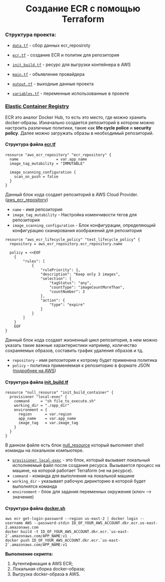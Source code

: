 # <div align="center">Создание ECR с помощью Terraform</div>

### Структура проекта:

- [`data.tf`](https://github.com/OlesYudin/Terraform/tree/main/Lesson_9-ECR/data.tf "data.tf") - сбор данных ecr_reposiroty

- [`ecr.tf`](https://github.com/OlesYudin/Terraform/tree/main/Lesson_9-ECR/ecr.tf "ecr.tf") - создание ECR и политик для репозитория

- [`init_build.tf`](https://github.com/OlesYudin/Terraform/tree/main/Lesson_9-ECR/init_build.tf "init_build.tf") - ресурс для выгрузки контейнера в AWS

- [`main.tf`](https://github.com/OlesYudin/Terraform/tree/main/Lesson_9-ECR/main.tf "main.tf") - объявление провайдера

- [`output.tf`](https://github.com/OlesYudin/Terraform/tree/main/Lesson_9-ECR/output.tf "output.tf") - выходные данные проекта

- [`variables.tf`](https://github.com/OlesYudin/Terraform/tree/main/Lesson_9-ECR/variables.tf "variables.tf") - переменные использованные в проекте

### [Elastic Container Registry](https://aws.amazon.com/ru/ecr/ "Elastic Container Registry")

ECR это аналог Docker Hub, то есть это место, где можно хранить docker-образы. Изначально создается репозиторий в котором можно настроить различные политики, такие как **life cycle police** и **security policy**. Далее можно загружать образы в необходимый репозиторий.

#### Структура файла [ecr.tf](https://github.com/OlesYudin/Terraform/tree/main/Lesson_9-ECR/ecr.tf "ecr.tf")

```
resource "aws_ecr_repository" "ecr_repository" {
  name                 = var.app_name
  image_tag_mutability = "IMMUTABLE"

  image_scanning_configuration {
    scan_on_push = false
  }
}
```

Данный блок кода создает репозиторий в AWS Cloud Provider. ([aws_ecr_repository](https://registry.terraform.io/providers/hashicorp/aws/latest/docs/resources/ecr_repository "aws_ecr_repository"))

- `name` - имя репозитория
- `image_tag_mutability` - Настройка изменчивости тегов для репозитория
- `image_scanning_configuration` - Блок конфигурации, определяющий конфигурацию сканирования изображений для репозитория

```
resource "aws_ecr_lifecycle_policy" "test_lifecycle_policy" {
  repository = aws_ecr_repository.ecr_repository.name

  policy = <<EOF
    {
        "rules": [
            {
                "rulePriority": 1,
                "description": "Keep only 3 images",
                "selection": {
                    "tagStatus": "any",
                    "countType": "imageCountMoreThan",
                    "countNumber": 3
                },
                "action": {
                    "type": "expire"
                }
            }
        ]
    }
    EOF
}
```

Данный блок кода создает жизненный цикл репозитория, в нем можно указать такие важные характеристики например, количество сохраняемых образов, составить график удаления образов и тд.

- `repository` - имя репозитория к котрому будет применена политика
- `policy` - политика применяемая к репозиторию в формате JSON ([подробнее на AWS](https://docs.aws.amazon.com/AmazonECR/latest/userguide/LifecyclePolicies.html#lifecycle_policy_parameters "подробнее на AWS"))

#### Структура файла [init_build.tf](https://github.com/OlesYudin/Terraform/tree/main/Lesson_9-ECR/init_build.tf "init_build.tf")

```
resource "null_resource" "init_build_container" {
  provisioner "local-exec" {
    command     = "sh file_to_execute.sh"
    working_dir = "./app_dir"
    environment = {
      region      = var.region
      app_name    = var.app_name
      image_tag   = var.image_tag
    }
  }
}
```

В данном файле есть блок [null_resource](https://github.com/OlesYudin/Terraform/tree/main/Lesson_9-ECR/init_build.tf "null_resource") который выполняет shell команды на локальном компьютере.

- [`provisioner local-exec`](https://www.terraform.io/language/resources/provisioners/local-exec "local-exec") - это блок, который вызывает локальный исполняемый файл после создания ресурса. Вызывается процесс на машине, на которой работает Terraform (не на ресурсе).
- `command` - команда для выполнения на локальной машине
- `working_dir` - указывает рабочую дирикторию в которой будет выполнятся команда
- `environment` - блок для задания переменных окружения (ключ --> значение)

#### Структура файла [docker.sh](https://github.com/OlesYudin/Terraform/tree/main/Lesson_9-ECR/docker.sh "docker.sh")

```
aws ecr get-login-password --region us-east-2 | docker login --username AWS --password-stdin ID_OF_YOUR_AWS_ACCOUNT.dkr.ecr.us-east-2.amazonaws.com
docker build -t ID_OF_YOUR_AWS_ACCOUNT.dkr.ecr.`us-east-2`.amazonaws.com/APP_NAME:v1 .
docker push ID_OF_YOUR_AWS_ACCOUNT.dkr.ecr.`us-east-2`.amazonaws.com/APP_NAME:v1
```

**Выполнение скрипта:**

1. Аутентификация в AWS ECR;
2. Локальная сборка docker-образа;
3. Выгрузка docker-образа в AWS.
